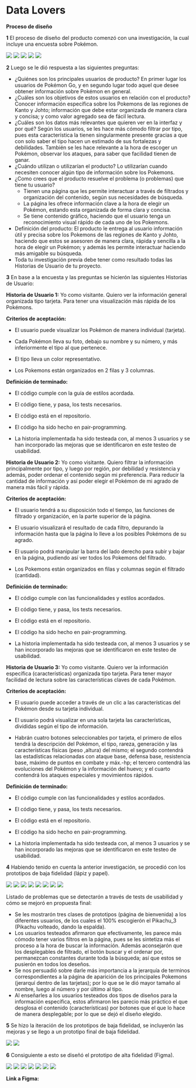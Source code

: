 # Data Lovers

**Proceso de diseño**

**1** El proceso de diseño del producto comenzó con una investigación, la cual incluye una encuesta sobre Pokémon.

<img src="Survey/Filters.png">
<img src="Survey/Characteristics.png">
<img src="Survey/General_Information.png">
<img src="Survey/Specific_Information.png">
<img src="Survey/Suggestions.png">

**2** Luego se le dió respuesta a las siguientes preguntas: 

* ¿Quiénes son los principales usuarios de producto?
  En primer lugar los usuarios de Pokémon Go, y en segundo lugar todo aquel que desee obtener información sobre Pokémon en general.
* ¿Cuáles son los objetivos de estos usuarios en relación con el producto?
  Conocer información específica sobre los Pokemons de las regiones de Kanto y Johto; información que debe estar organizada de manera clara y concisa; y como valor agregado sea de fácil lectura. 
* ¿Cuáles son los datos más relevantes que quieren ver en la interfaz y por qué?
  Según los usuarios, se les hace más cómodo filtrar por tipo, pues esta característica la tienen singularmente presente gracias a que con solo saber el tipo hacen un estimado de sus fortalezas y debilidades. También se les hace relevante a la hora de escoger un Pokémon, observar los ataques, para saber que facilidad tienen de ganar. 
* ¿Cuándo utilizan o utilizarían el producto?
  Lo utilizarían cuando necesiten conocer algún tipo de información sobre los Pokemons.
* ¿Como crees que el producto resuelve el problema (o problemas) que tiene tu usuario?
  - Tienen una página que les permite interactuar a través de filtrados y organización del contenido, según sus necesidades de búsqueda.
  - La página les ofrece información clave a la hora de elegir un Pokémon, estando esta organizada de forma clara y concisa.
  - Se tiene contenido gráfico, haciendo que el usuario tenga un reconocimiento visual rápido de cada uno de los Pokemons.
* Definición del producto:
  El producto le entrega al usuario información útil y precisa sobre los Pokemons de las regiones de Kanto y Johto, haciendo que estos se asesoren de manera clara, rápida y sencilla a la hora de elegir un Pokémon; y además les permite interactuar haciendo más amigable su búsqueda.
* Toda tu investigación previa debe tener como resultado todas las Historias
  de Usuario de tu proyecto.

**3** En base a la encuesta y las preguntas se hicierón las siguientes Historias de Usuario:

**Historia de Usuario 1:**
Yo como visitante.
Quiero ver la información general organizada tipo tarjeta.
Para tener una visualización más rápida de los Pokémons.

**Criterios de aceptación:**

* El usuario puede visualizar los Pokémon de manera individual (tarjeta).  

* Cada Pokémon lleva su foto, debajo su nombre y su número, y más inferiormente el tipo al que pertenece.

* El tipo lleva un color representativo.

* Los Pokemons están organizados en 2 filas y 3 columnas.

**Definición de terminado:**

* El código cumple con la guía de estilos acordada. 

* El código tiene, y pasa, los tests necesarios.

* El código está en el repositorio.

* El código ha sido hecho en pair-programming.

* La historia implementada ha sido testeada con, al menos 3 usuarios y se han incorporado las mejoras que se identificaron en este testeo de usabilidad.

**Historia de Usuario 2:**
Yo como visitante.
Quiero filtrar la información principalmente por tipo, y luego por región, por debilidad y resistencia y además, poder ordenar el contenido según mi preferencia.
Para reducir la cantidad de información y así poder elegir el Pokémon de mi agrado de manera más fácil y rápida.

**Criterios de aceptación:**

* El usuario tendrá a su disposición todo el tiempo, las funciones de filtrado y organización, en la parte superior de la página. 

* El usuario visualizará el resultado de cada filtro, depurando la información hasta que la página lo lleve a los posibles Pokémons de su agrado.

* El usuario podrá manipular la barra del lado derecho para subir y bajar en la página, pudiendo así ver todos los Pokemons del filtrado.

* Los Pokemons están organizados en filas y columnas según el filtrado (cantidad).

**Definición de terminado:**

* El código cumple con las funcionalidades y estilos acordados. 

* El código tiene, y pasa, los tests necesarios.

* El código está en el repositorio.

* El código ha sido hecho en pair-programming.

* La historia implementada ha sido testeada con, al menos 3 usuarios y se han incorporado las mejoras que se identificaron en este testeo de usabilidad.

**Historia de Usuario 3:**
Yo como visitante. 
Quiero ver la información específica (características) organizada tipo tarjeta.
Para tener mayor facilidad de lectura sobre las características claves de cada Pokémon.

**Criterios de aceptación:**

* El usuario puede acceder a través de un clic a las características del Pokémon desde su tarjeta individual. 

* El usuario podrá visualizar en una sola tarjeta las características, divididas según el tipo de información. 

* Habrán cuatro botones seleccionables por tarjeta, el primero de ellos tendrá la descripción del Pokémon, el tipo, rareza, generación  y las características físicas (peso ,altura) del mismo; el segundo contendrá las estadísticas relacionadas con ataque base, defensa base, resistencia base, máximo de puntos en combate y máx.-hp; el tercero contendrá las evoluciones del Pokémon y la información del huevo; y el cuarto contendrá los ataques especiales y movimientos rápidos.

**Definición de terminado:**

*  El código cumple con las funcionalidades y estilos acordados. 

* El código tiene, y pasa, los tests necesarios.

* El código está en el repositorio.

* El código ha sido hecho en pair-programming.

* La historia implementada ha sido testeada con, al menos 3 usuarios y se han incorporado las mejoras que se identificaron en este testeo de usabilidad.

**4** Habiendo tenido en cuenta la anterior investigación, se procedió con los prototipos de baja fidelidad (lápiz y papel).

<img src="Itinerant_Prototypes/Pikachu_1.png">
<img src="Itinerant_Prototypes/Pikachu_2.png">
<img src="Itinerant_Prototypes/Pikachu_3.png">
<img src="Itinerant_Prototypes/Main_Pokemons.png">
<img src="Itinerant_Prototypes/Selection_Pokemon.png">
<img src="Itinerant_Prototypes/Pikachu_Card.png">
<img src="Itinerant_Prototypes/Features_1.png">
<img src="Itinerant_Prototypes/Features_2.png">

Listado de problemas que se detectarón a través de tests de usabilidad  y cómo se mejoró en propuesta final:
* Se les mostrarón tres clases de prototipos (página de bienvenida) a los diferentes usuarios, de los cuales el 100% escogierón el Pikachu_3 (Pikachu volteado, dando la espalda).
* Los usuarios testeados afirmaron que efectivamente, les parece más cómodo tener varios filtros en la página, pues se les sintetiza más el proceso a la hora de buscar la información. Además aconsejarón que los desplegables de filtrado, el botón buscar y el ordenar por, permanezcan constantes durante toda la búsqueda; así que estos se pusierón en todos los deseños. 
* Se nos persuadió sobre darle más importancia a la jerarquía de terminos correspondientes a la página de aparición de los principales Pokemons (jerarquí dentro de las tarjetas); por lo que se le dió mayor tamaño al nombre, luego al número y por último al tipo.  
* Al enseñarles a los usuarios testeados dos tipos de diseños para la información específica, estos afirmaron les parecio más práctico el que desglosa el contenido (características) por botones que el que lo hace de manera desplegable; por lo que se dejó el diseño elegido. 

**5** Se hizo la iteración de los prototipos de baja fidelidad, se incluyerón las mejoras y se llego a un prototipo final de baja fidelidad.

<img src="Final_LowFidelity_Prototype/Pikachu_3.png">
<img src="Final_LowFidelity_Prototype/Features_2.png">

**6** Consiguiente a esto se diseñó el prototipo de alta fidelidad (Figma).

<img src="Prototype_Figma/Page_1.png">
<img src="Prototype_Figma/Page_2.png">
<img src="Prototype_Figma/Page_3.png">
<img src="Prototype_Figma/Page_4.1.png">
<img src="Prototype_Figma/Page_4.2.png">
<img src="Prototype_Figma/Page_4.3.png">
<img src="Prototype_Figma/Page_4.4.png">

**Link a Figma:**
<a href="https://www.figma.com/file/Ra2UDWwqATRlOsniRDb8Hz/Let%C2%B4s-go-Pokemon?node-id=117%3A56"></a>